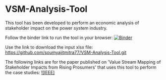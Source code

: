 # VSM-Analysis-Tool
This tool has been developed to perform an economic analysis of stakeholder impact on the power system industry.

Follow the binder link to run the tool in your browser:
[![Binder](https://mybinder.org/badge_logo.svg)](https://mybinder.org/v2/gh/soumyajitmitra77/VSM-Analysis-Tool.git/main)

Use the link to download the input xlsx file: 
https://github.com/soumyajitmitra77/VSM-Analysis-Tool.git

The following links are for the paper published on 'Value Stream Mapping of Stakeholder Impacts from Rising Prosumers' that uses this tool to perform the case studies:
[![IEEE]](https://ieeexplore.ieee.org/document/9960439)
